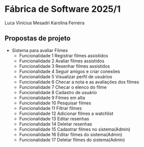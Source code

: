 # Fábrica de Software 2025/1

Luca Vinícius Mesadri
Karolina Ferreira

## Propostas de projeto

- Sistema para avaliar Filmes
    - Funcionalidade 1 Registrar filmes assistidos
    - Funcionalidade 2 Avaliar filmes assistidos
    - Funcionalidade 3 Resenhar filmes assistidos
    - Funcionalidade 4 Seguir amigos e criar conexões
    - Funcionalidade 5 Visualizar perfil de usuários
    - Funcionalidade 6 Checar a nota e as avaliações dos filmes  
    - Funcionalidade 7 Checar o elenco do filme
    - Funcionalidade 8 Cadastro de usuário
    - Funcionalidade 9 Filmes em alta
    - Funcionalidade 10 Pesquisar filmes
    - Funcionalidade 11 Filtrar filmes
    - Funcionalidade 12 Adicionar filmes a watchlist
    - Funcionalidade 13 Editar resenhas
    - Funcionalidade 14 Deletar resenhas
    - Funcionalidade 15 Cadastrar filmes no sistema(Admin)
    - Funcionalidade 16 Editar filmes do sistema(Admin)
    - Funcionalidade 17 Deletar filmes do sistema(Admin)

